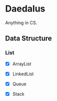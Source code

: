 # Daedalus
Anything in CS.

## Data Structure

### List

- [x] ArrayList

- [x] LinkedList

- [x] Queue

- [x] Stack